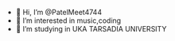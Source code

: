 - 👋 Hi, I’m @PatelMeet4744
- 👀 I’m interested in music,coding
- 🌱 I’m studying in UKA TARSADIA UNIVERSITY

<!---
PatelMeet4744/PatelMeet4744 is a ✨ special ✨ repository because its `README.md` (this file) appears on your GitHub profile.
You can click the Preview link to take a look at your changes.
--->
